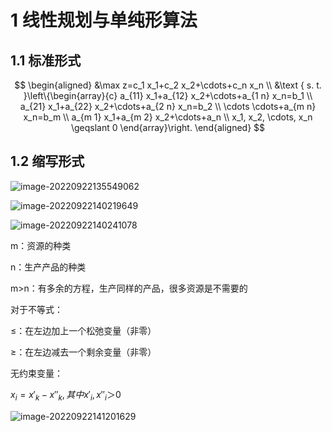 # 1 线性规划与单纯形算法

## 1.1 标准形式

$$
\begin{aligned}
&\max z=c_1 x_1+c_2 x_2+\cdots+c_n x_n \\
&\text { s. t. }\left\{\begin{array}{c}
a_{11} x_1+a_{12} x_2+\cdots+a_{1 n} x_n=b_1 \\
a_{21} x_1+a_{22} x_2+\cdots+a_{2 n} x_n=b_2 \\
\cdots \cdots+a_{m n} x_n=b_m \\
a_{m 1} x_1+a_{m 2} x_2+\cdots+a_n \\
x_1, x_2, \cdots, x_n \geqslant 0
\end{array}\right.
\end{aligned}
$$

## 1.2 缩写形式

![image-20220922135549062](https://picgo-1259245122.cos.ap-shanghai.myqcloud.com/img/postgraduate/math/202209221357497.png)



![image-20220922140219649](https://picgo-1259245122.cos.ap-shanghai.myqcloud.com/img/postgraduate/math/202209221402731.png)

![image-20220922140241078](https://picgo-1259245122.cos.ap-shanghai.myqcloud.com/img/postgraduate/math/202209221402203.png)

m：资源的种类

n：生产产品的种类

m>n：有多余的方程，生产同样的产品，很多资源是不需要的



对于不等式：

≤：在左边加上一个松弛变量（非零）

≥：在左边减去一个剩余变量（非零）

无约束变量：

$x_i=x'_k-x''_k,其中x'_i,x''_i＞0$

![image-20220922141201629](https://picgo-1259245122.cos.ap-shanghai.myqcloud.com/img/postgraduate/math/202209221412441.png)









